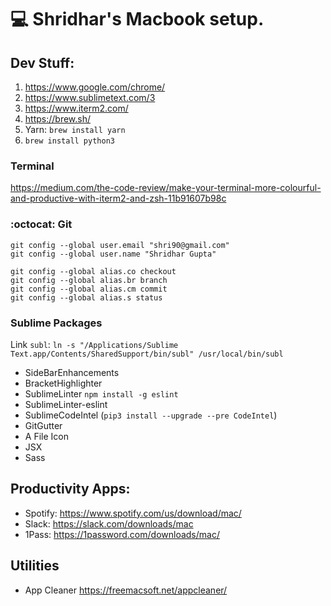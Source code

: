 # 💻 Shridhar's Macbook setup.

## Dev Stuff:

1. https://www.google.com/chrome/
2. https://www.sublimetext.com/3
3. https://www.iterm2.com/
4. https://brew.sh/
5. Yarn: `brew install yarn`
6. `brew install python3`

### Terminal

https://medium.com/the-code-review/make-your-terminal-more-colourful-and-productive-with-iterm2-and-zsh-11b91607b98c

### :octocat: Git 

```
git config --global user.email "shri90@gmail.com"
git config --global user.name "Shridhar Gupta"
```

```
git config --global alias.co checkout
git config --global alias.br branch
git config --global alias.cm commit
git config --global alias.s status
```

### Sublime Packages

Link `subl`:
`ln -s "/Applications/Sublime Text.app/Contents/SharedSupport/bin/subl" /usr/local/bin/subl`

- SideBarEnhancements
- BracketHighlighter
- SublimeLinter
  `npm install -g eslint`
- SublimeLinter-eslint
- SublimeCodeIntel (`pip3 install --upgrade --pre CodeIntel`)
- GitGutter
- A File Icon
- JSX
- Sass

## Productivity Apps:

- Spotify: https://www.spotify.com/us/download/mac/
- Slack: https://slack.com/downloads/mac
- 1Pass: https://1password.com/downloads/mac/

## Utilities

- App Cleaner https://freemacsoft.net/appcleaner/

